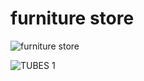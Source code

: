 # furniture store
![furniture store](https://github.com/user-attachments/assets/461f435e-09dc-47ea-81b9-4097297f04d6)

![TUBES 1](https://github.com/user-attachments/assets/0897502a-6c04-46e0-a158-07ca65755149)

